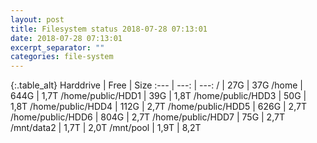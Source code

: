 ```yaml
---
layout: post
title: Filesystem status 2018-07-28 07:13:01
date: 2018-07-28 07:13:01
excerpt_separator: ""
categories: file-system
---
```

{:.table_alt}
Harddrive | Free | Size
:--- | ---: | ---:
/ | 27G | 37G
/home | 644G | 1,7T
/home/public/HDD1 | 39G | 1,8T
/home/public/HDD3 | 50G | 1,8T
/home/public/HDD4 | 112G | 2,7T
/home/public/HDD5 | 626G | 2,7T
/home/public/HDD6 | 804G | 2,7T
/home/public/HDD7 | 75G | 2,7T
/mnt/data2 | 1,7T | 2,0T
/mnt/pool | 1,9T | 8,2T
